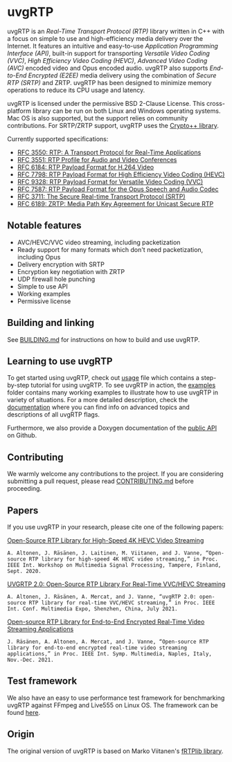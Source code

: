 # uvgRTP

uvgRTP is an *Real-Time Transport Protocol (RTP)* library written in C++ with a focus on simple to use and high-efficiency media delivery over the Internet. It features an intuitive and easy-to-use *Application Programming Interface (API)*, built-in support for transporting *Versatile Video Coding (VVC)*, *High Efficiency Video Coding (HEVC)*, *Advanced Video Coding (AVC)* encoded video and Opus encoded audio. uvgRTP also supports *End-to-End Encrypted (E2EE)* media delivery using the combination of *Secure RTP (SRTP)* and ZRTP. uvgRTP has been designed to minimize memory operations to reduce its CPU usage and latency.

uvgRTP is licensed under the permissive BSD 2-Clause License. This cross-platform library can be run on both Linux and Windows operating systems. Mac OS is also supported, but the support relies on community contributions. For SRTP/ZRTP support, uvgRTP uses the [Crypto++ library](https://www.cryptopp.com/).

Currently supported specifications:
   * [RFC 3550: RTP: A Transport Protocol for Real-Time Applications](https://datatracker.ietf.org/doc/html/rfc3550)
   * [RFC 3551: RTP Profile for Audio and Video Conferences](https://datatracker.ietf.org/doc/html/rfc3551)
   * [RFC 6184: RTP Payload Format for H.264 Video](https://datatracker.ietf.org/doc/html/rfc6184)
   * [RFC 7798: RTP Payload Format for High Efficiency Video Coding (HEVC)](https://datatracker.ietf.org/doc/html/rfc7798)
   * [RFC 9328: RTP Payload Format for Versatile Video Coding (VVC)](https://datatracker.ietf.org/doc/html/rfc9328)
   * [RFC 7587: RTP Payload Format for the Opus Speech and Audio Codec](https://datatracker.ietf.org/doc/html/rfc7587)
   * [RFC 3711: The Secure Real-time Transport Protocol (SRTP)](https://datatracker.ietf.org/doc/html/rfc3711)
   * [RFC 6189: ZRTP: Media Path Key Agreement for Unicast Secure RTP](https://datatracker.ietf.org/doc/html/rfc6189)

## Notable features

* AVC/HEVC/VVC video streaming, including packetization
* Ready support for many formats which don't need packetization, including Opus
* Delivery encryption with SRTP
* Encryption key negotiation with ZRTP
* UDP firewall hole punching
* Simple to use API
* Working examples
* Permissive license

## Building and linking

See [BUILDING.md](BUILDING.md) for instructions on how to build and use uvgRTP.

## Learning to use uvgRTP

To get started using uvgRTP, check out [usage](USAGE.md) file which contains a step-by-step tutorial for using uvgRTP. To see uvgRTP in action, the [examples](examples) folder contains many working examples to illustrate how to use uvgRTP in variety of situations. For a more detailed description, check the [documentation](docs/README.md) where you can find info on advanced topics and descriptions of all uvgRTP flags.

Furthermore, we also provide a Doxygen documentation of the [public API](https://ultravideo.github.io/uvgRTP/html/index.html) on Github.

## Contributing

We warmly welcome any contributions to the project. If you are considering submitting a pull request, please read [CONTRIBUTING.md](CONTRIBUTING.md) before proceeding.

## Papers

If you use uvgRTP in your research, please cite one of the following papers:

[Open-Source RTP Library for High-Speed 4K HEVC Video Streaming](https://researchportal.tuni.fi/en/publications/open-source-rtp-library-for-high-speed-4k-hevc-video-streaming)

```A. Altonen, J. Räsänen, J. Laitinen, M. Viitanen, and J. Vanne, “Open-source RTP library for high-speed 4K HEVC video streaming,” in Proc. IEEE Int. Workshop on Multimedia Signal Processing, Tampere, Finland, Sept. 2020.```

[UVGRTP 2.0: Open-Source RTP Library For Real-Time VVC/HEVC Streaming](https://researchportal.tuni.fi/en/publications/uvgrtp-20-open-source-rtp-library-for-real-time-vvchevc-streaming)

```A. Altonen, J. Räsänen, A. Mercat, and J. Vanne, “uvgRTP 2.0: open-source RTP library for real-time VVC/HEVC streaming,” in Proc. IEEE Int. Conf. Multimedia Expo, Shenzhen, China, July 2021.```

[Open-source RTP Library for End-to-End Encrypted Real-Time Video Streaming Applications](https://researchportal.tuni.fi/en/publications/open-source-rtp-library-for-end-to-end-encrypted-real-time-video-)

```J. Räsänen, A. Altonen, A. Mercat, and J. Vanne, “Open-source RTP library for end-to-end encrypted real-time video streaming applications,” in Proc. IEEE Int. Symp. Multimedia, Naples, Italy, Nov.-Dec. 2021.```

## Test framework

We also have an easy to use performance test framework for benchmarking uvgRTP against FFmpeg and Live555 on Linux OS. The framework can be found [here](https://github.com/ultravideo/rtp-benchmarks).

## Origin

The original version of uvgRTP is based on Marko Viitanen's [fRTPlib library](https://github.com/fador/fRTPlib).

